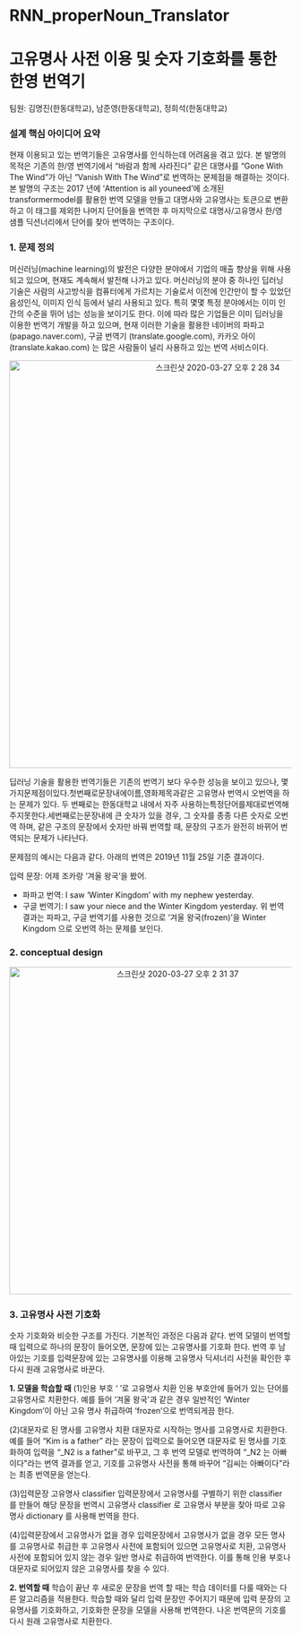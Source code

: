 # RNN_properNoun_Translator

# 고유명사 사전 이용 및 숫자 기호화를 통한 한영 번역기

팀원: 김명진(한동대학교), 남준영(한동대학교), 정희석(한동대학교)

### 설계 핵심 아이디어 요약

현재 이용되고 있는 번역기들은 고유명사를 인식하는데 어려움을 겪고 있다. 본 발명의 목적은 기존의 한/영 번역기에서 “바람과 함께 사라진다” 같은 대명사를 “Gone With The Wind”가 아닌 “Vanish With The Wind”로 번역하는 문제점을 해결하는 것이다. 본 발명의 구조는 2017 년에 ‘Attention is all youneed’에 소개된 transformermodel를 활용한 번역 모델을 만들고 대명사와 고유명사는 토큰으로 변환하고 이 태그를 제외한 나머지 단어들을 번역한 후 마지막으로 대명사/고유명사 한/영 샘플 딕션너리에서 단어를 찾아 번역하는 구조이다.


### 1. 문제 정의

머신러닝(machine learning)의 발전은 다양한 분야에서 기업의 매출 향상을 위해 사용되고 있으며, 현재도 계속해서 발전해 나가고 있다. 머신러닝의 분야 중 하나인 딥러닝 기술은 사람의 사고방식을 컴퓨터에게 가르치는 기술로서 이전에 인간만이 할 수 있었던 음성인식, 이미지 인식 등에서 널리 사용되고 있다. 특히 몇몇 특정 분야에서는 이미 인간의 수준을 뛰어 넘는 성능을 보이기도 한다.
이에 따라 많은 기업들은 이미 딥러닝을 이용한 번역기 개발을 하고 있으며, 현재 이러한 기술을 활용한 네이버의 파파고(papago.naver.com), 구글 번역기 (translate.google.com), 카카오 아이(translate.kakao.com) 는 많은 사람들이 널리 사용하고 있는 번역 서비스이다.

<p align="center"> <img width="728" alt="스크린샷 2020-03-27 오후 2 28 34" src="https://user-images.githubusercontent.com/37679062/77724844-4d437480-7037-11ea-8609-07a6943d383e.png"> </p>

딥러닝 기술을 활용한 번역기들은 기존의 번역기 보다 우수한 성능을 보이고 있으나, 몇가지문제점이있다.첫번째로문장내에이름,영화제목과같은 고유명사 번역시 오번역을 하는 문제가 있다. 두 번째로는 한동대학교 내에서 자주 사용하는특정단어를제대로번역해주지못한다.세번째로는문장내에 큰 숫자가 있을 경우, 그 숫자를 종종 다른 숫자로 오번역 하며, 같은 구조의 문장에서 숫자만 바꿔 번역할 때, 문장의 구조가 완전히 바뀌어 번역되는 문제가 나타난다.

문제점의 예시는 다음과 같다. 아래의 번역은 2019년 11월 25일 기준 결과이다.

입력 문장: 어제 조카랑 ‘겨울 왕국’을 봤어.
  - 파파고 번역: I saw ‘Winter Kingdom’ with my nephew yesterday.
  - 구글 번역기: I saw your niece and the Winter Kingdom yesterday.
위 번역 결과는 파파고, 구글 번역기를 사용한 것으로 ‘겨울 왕국(frozen)’을 Winter Kingdom 으로 오번역 하는 문제를 보인다.

### 2. conceptual design

<p align="center"> <img width="585" alt="스크린샷 2020-03-27 오후 2 31 37" src="https://user-images.githubusercontent.com/37679062/77725017-baefa080-7037-11ea-9151-07481bfb01de.png"> </p>

### 3. 고유명사 사전 기호화

숫자 기호화와 비슷한 구조를 가진다. 기본적인 과정은 다음과 같다. 번역 모델이 번역할 때 입력으로 하나의 문장이 들어오면, 문장에 있는 고유명사를 기호화 한다. 번역 후 남아있는 기호를 입력문장에 있는 고유명사를 이용해 고유명사 딕셔너리 사전을 확인한 후 다시 원래 고유명사로 바꾼다.

__1. 모델을 학습할 때__
(1)인용 부호 ‘ ’로 고유명사 치환
인용 부호안에 들어가 있는 단어를 고유명사로 치환한다. 예를 들어 ‘겨울 왕국'과 같은 경우 일반적인 ‘Winter Kingdom’이 아닌 고유 명사 취급하여 ‘frozen’으로 번역되게끔 한다.

(2)대문자로 된 명사를 고유명사 치환
대문자로 시작하는 명사를 고유명사로 치환한다. 예를 들어 “Kim is a father” 라는 문장이 입력으로 들어오면 대문자로 된 명사를 기호화하여 입력을 “_N2 is a father”로 바꾸고, 그 후 번역 모델로 번역하여 “_N2 는 아빠이다"라는 번역 결과를 얻고, 기호를 고유명사 사전을 통해 바꾸어 “김씨는 아빠이다"라는 최종 번역문을 얻는다.

(3)입력문장 고유명사 classifier
입력문장에서 고유명사를 구별하기 위한 classifier 를 만들어 해당 문장을 번역시 고유명사 classifier 로 고유명사 부분을 찾아 따로 고유명사 dictionary 를 사용해 번역을 한다.

(4)입력문장에서 고유명사가 없을 경우
입력문장에서 고유명사가 없을 경우 모든 명사를 고유명사로 취급한 후 고유명사 사전에 포함되어 있으면 고유명사로 치환, 고유명사 사전에 포함되어 있지 않는 경우 일반 명사로 취급하여 번역한다. 이를 통해 인용 부호나 대문자로 되어있지 않은 고유명사를 찾을 수 있다.

__2. 번역할 때__
학습이 끝난 후 새로운 문장을 번역 할 때는 학습 데이터를 다룰 때와는 다른 알고리즘을 적용한다. 학습할 때와 달리 입력 문장만 주어지기 때문에 입력 문장의 고유명사를 기호화하고, 기호화한 문장을 모델을 사용해 번역한다. 나온 번역문의 기호를 다시 원래 고유명사로 치환한다.



